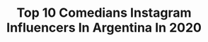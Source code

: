 ---
title: Top 10 Comedians Instagram Influencers In Argentina In 2020
description: Identify the most popular Instagram accounts on inBeat.
platform: Instagram
profiles:
  - username: "goofygonzalez1"
    fullname: >-
      Goofy Gonzalez
    location: "Argentina"
    followers: 694196
    engagement: 597
    commentsToLikes: 0.026001
    avatar: "https://scontent-lht6-1.cdninstagram.com/v/t51.2885-19/s320x320/89829985_223176702202666_1757948187475181568_n.jpg?_nc_ht=scontent-lht6-1.cdninstagram.com&_nc_ohc=Ptq9o14ddzUAX-AfcMr&oh=0dc7c8a385293bd21065aee4e266171c&oe=5EBBB84F"
    verified: false
    hashtags: "#elestereotipoalabasura, #bautismobirrero, #fotosquenuncasubi"
  - username: "pablitocastilloo"
    fullname: >-
      Pablito Castillo
    location: "Argentina"
    followers: 1524116
    engagement: 1625
    commentsToLikes: 0.446775
    avatar: "https://scontent-ams4-1.cdninstagram.com/v/t51.2885-19/s320x320/83441824_2919013814826431_8655591280312582144_n.jpg?_nc_ht=scontent-ams4-1.cdninstagram.com&_nc_ohc=XreUjh9YnpcAX_xxpvb&oh=781cdceb0143a99d3bd03fa806fd1f9c&oe=5EBAE0E7"
    verified: false
    hashtags: "#joda, #love, #iphone, #sorteo"
  - username: "fermledesma"
    fullname: >-
      Fer Ledesma
    location: "Argentina"
    followers: 30174
    engagement: 638
    commentsToLikes: 0.071118
    avatar: "https://scontent-lhr8-1.cdninstagram.com/v/t51.2885-19/s320x320/91018232_207754060488684_6486555812838768640_n.jpg?_nc_ht=scontent-lhr8-1.cdninstagram.com&_nc_ohc=kA7jaTw_SI4AX-NRZWJ&oh=de17825ce71ce138dd715a66d0d78176&oe=5EBB1D04"
    verified: false
    hashtags: "#cerraniasdelhornocal, #cerrodelos14colores, #viernesalanoche, #diadelosenamorados"
  - username: "moraleando"
    fullname: >-
      Gustavo Morales
    location: "Argentina"
    followers: 97145
    engagement: 337
    commentsToLikes: 0.011878
    avatar: "https://scontent-ams4-1.cdninstagram.com/v/t51.2885-19/s320x320/79315294_2577174759272311_7335195226874576896_n.jpg?_nc_ht=scontent-ams4-1.cdninstagram.com&_nc_ohc=CsZCCqYcpzcAX9TJHUy&oh=e1cb0e2b7ee2c051a471b5eb0fe978be&oe=5EBB504E"
    verified: false
    hashtags: "#tbt, #karaoke, #feliz2020, #quedateencasa"
  - username: "camilonicolasok"
    fullname: >-
      Camilo Nicolás
    location: "Argentina"
    followers: 348340
    engagement: 360
    commentsToLikes: 0.112400
    avatar: "https://scontent-lhr8-1.cdninstagram.com/v/t51.2885-19/s320x320/82782755_3357124324329189_2716042566716882944_n.jpg?_nc_ht=scontent-lhr8-1.cdninstagram.com&_nc_ohc=M7zLBqEFKnwAX9U1DVZ&oh=b244328b6b1e6e286970e5f0325d2b4e&oe=5EB8BBDD"
    verified: true
    hashtags: "#hermano, #diadelahermana, #tiktok, #coronavirus"
  - username: "juampigon"
    fullname: >-
      Juampi González️️️ 🤓
    location: "Argentina"
    followers: 435940
    engagement: 293
    commentsToLikes: 0.055961
    avatar: "https://scontent-ams4-1.cdninstagram.com/v/t51.2885-19/s320x320/70847365_416061489111950_7409157703332790272_n.jpg?_nc_ht=scontent-ams4-1.cdninstagram.com&_nc_ohc=P_L15c7P8pgAX_54t5b&oh=f82d873c33e8f3ad1c3e76af72f4ac77&oe=5EB91A59"
    verified: true
    hashtags: "#nomellamesnuncam, #tbt, #vamosaestarbien, #quedatem"
  - username: "mayalandes"
    fullname: >-
      MAYA LANDESMAN
    location: "Argentina"
    followers: 24502
    engagement: 346
    commentsToLikes: 0.067224
    avatar: "https://scontent-ams4-1.cdninstagram.com/v/t51.2885-19/s320x320/80737445_463880054561293_7992488479164465152_n.jpg?_nc_ht=scontent-ams4-1.cdninstagram.com&_nc_ohc=V3Xykngw2bYAX8B215R&oh=c41503a9952ec7835166950290df332e&oe=5EBC2FC4"
    verified: false
    hashtags: "#risa, #parody, #reciclar, #moda"
  - username: "soyrada"
    fullname: >-
      Agustín Aristarán
    location: "Argentina"
    followers: 1472438
    engagement: 348
    commentsToLikes: 0.019408
    avatar: "https://scontent-lhr8-1.cdninstagram.com/v/t51.2885-19/s320x320/49674413_394660171301895_6397203171478863872_n.jpg?_nc_ht=scontent-lhr8-1.cdninstagram.com&_nc_ohc=67f5TEnp4sMAX9f5Z3D&oh=fe739e44a94c42fa63e0fc32b470e164&oe=5EBC04B9"
    verified: true
    hashtags: "#esnertosarrasqueta, #codoacodochallenge, #nuevoscaminosencasa, #relatordecosas"
  - username: "andy.ini"
    fullname: >-
      Andrés Ini
    location: "Argentina"
    followers: 92030
    engagement: 121
    commentsToLikes: 0.115981
    avatar: "https://scontent-bos3-1.cdninstagram.com/v/t51.2885-19/s320x320/57068599_357930724836137_4365691800908726272_n.jpg?_nc_ht=scontent-bos3-1.cdninstagram.com&_nc_ohc=EMZ0tV08BiYAX8ZSqAX&oh=612819e2f5c108810436e12f85df2a66&oe=5EBCFBDA"
    verified: true
    hashtags: "#historias, #stories, #contagio, #primeracita"
  - username: "rodrigoesmella"
    fullname: >-
      • RODRIGO ESMELLA •
    location: "Argentina"
    followers: 5243
    engagement: 508
    commentsToLikes: 0.145558
    avatar: "https://scontent-ams4-1.cdninstagram.com/v/t51.2885-19/s320x320/47690328_237391027183379_5048611473786404864_n.jpg?_nc_ht=scontent-ams4-1.cdninstagram.com&_nc_ohc=tt2tEaIzfIgAX___4v_&oh=21bd82c75e0462d6c9dec0e043d53e92&oe=5E86A0FC"
    verified: false
    hashtags: "#2deabrildiamundialdelautismo, #tbt, #selfie, #picture"
---